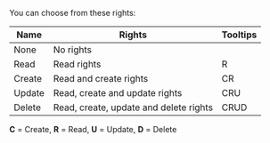 ﻿<!-- markdownlint-disable-file MD041 -->
You can choose from these rights:

| Name | Rights | Tooltips |
|---|---|---|
| None | No rights | |
| Read | Read rights | R |
| Create | Read and create rights | CR |
| Update | Read, create and update rights | CRU |
| Delete | Read, create, update and delete rights | CRUD |

**C** = Create, **R** = Read, **U** = Update, **D** = Delete
